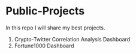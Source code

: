 # Public-Projects
In this repo I will share my best projects.

1. Crypto-Twitter Correlation Analysis Dashboard
2. Fortune1000 Dashboard

